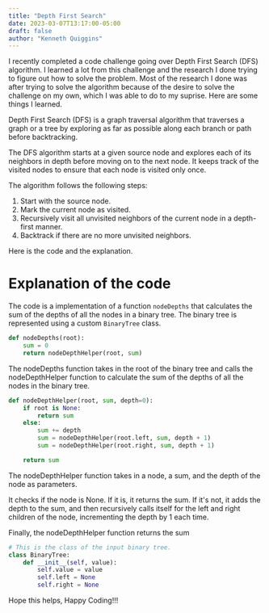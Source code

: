 ```yaml
---
title: "Depth First Search"
date: 2023-03-07T13:17:00-05:00
draft: false
author: "Kenneth Quiggins"
---
```


I recently completed a code challenge going over Depth First Search (DFS) algorithm.
I learned a lot from this challenge and the research I done trying to figure out how to solve the problem. Most of the research I done was after trying to solve the algorithm because of the desire to solve the challenge on my own, which I was able to do to my suprise. Here are some things I learned.

Depth First Search (DFS) is a graph traversal algorithm that traverses a graph or a tree by exploring as far as possible along each branch or path before backtracking.

The DFS algorithm starts at a given source node and explores each of its neighbors in depth before moving on to the next node. It keeps track of the visited nodes to ensure that each node is visited only once.

The algorithm follows the following steps:

   1. Start with the source node.
   2. Mark the current node as visited.
   3. Recursively visit all unvisited neighbors of the current node in a depth-first manner.
   4. Backtrack if there are no more unvisited neighbors.

Here is the code and the explanation.
# Explanation of the code

The code is a implementation of a function `nodeDepths` that calculates the sum of the depths of all the nodes in a binary tree. The binary tree is represented using a custom `BinaryTree` class.

```python
def nodeDepths(root):
    sum = 0
    return nodeDepthHelper(root, sum)
```

The nodeDepths function takes in the root of the binary tree and calls the nodeDepthHelper function to calculate the sum of the depths of all the nodes in the binary tree.

```python
def nodeDepthHelper(root, sum, depth=0):
    if root is None:
        return sum
    else:
        sum += depth
        sum = nodeDepthHelper(root.left, sum, depth + 1)
        sum = nodeDepthHelper(root.right, sum, depth + 1)

    return sum
```

The nodeDepthHelper function takes in a node, a sum, and the depth of the node as parameters.

It checks if the node is None. If it is, it returns the sum. If it's not, it adds the depth to the sum, and then recursively calls itself for the left and right children of the node, incrementing the depth by 1 each time.

Finally, the nodeDepthHelper function returns the sum

```python
# This is the class of the input binary tree.
class BinaryTree:
    def __init__(self, value):
        self.value = value
        self.left = None
        self.right = None
```

Hope this helps, Happy Coding!!!

